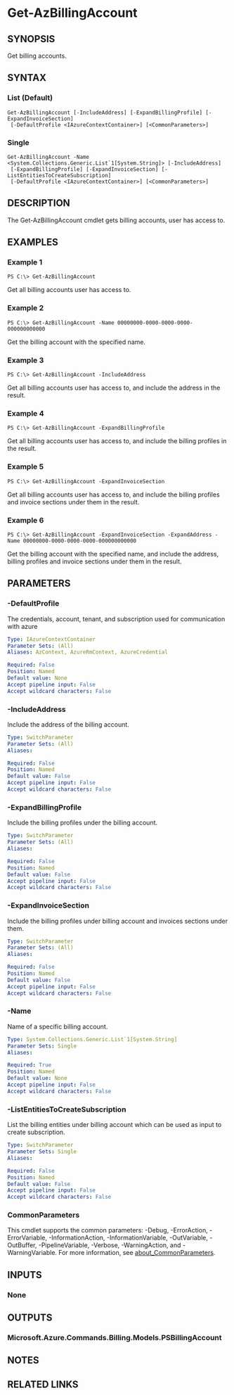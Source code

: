 ﻿---
external help file: Microsoft.Azure.PowerShell.Cmdlets.Billing.dll-Help.xml
Module Name: Az.Billing
online version: https://docs.microsoft.com/en-us/powershell/module/az.billing/get-azbillingaccount
schema: 2.0.0
---

# Get-AzBillingAccount

## SYNOPSIS
Get billing accounts.

## SYNTAX

### List (Default)
```
Get-AzBillingAccount [-IncludeAddress] [-ExpandBillingProfile] [-ExpandInvoiceSection]
 [-DefaultProfile <IAzureContextContainer>] [<CommonParameters>]
```

### Single
```
Get-AzBillingAccount -Name <System.Collections.Generic.List`1[System.String]> [-IncludeAddress]
 [-ExpandBillingProfile] [-ExpandInvoiceSection] [-ListEntitiesToCreateSubscription]
 [-DefaultProfile <IAzureContextContainer>] [<CommonParameters>]
```

## DESCRIPTION
The Get-AzBillingAccount cmdlet gets billing accounts, user has access to.

## EXAMPLES

### Example 1
```
PS C:\> Get-AzBillingAccount
```

Get all billing accounts user has access to.

### Example 2
```
PS C:\> Get-AzBillingAccount -Name 00000000-0000-0000-0000-000000000000
```

Get the billing account with the specified name.

### Example 3
```
PS C:\> Get-AzBillingAccount -IncludeAddress
```

Get all billing accounts user has access to, and include the address in the result.

### Example 4
```
PS C:\> Get-AzBillingAccount -ExpandBillingProfile
```

Get all billing accounts user has access to, and include the billing profiles in the result.

### Example 5
```
PS C:\> Get-AzBillingAccount -ExpandInvoiceSection
```

Get all billing accounts user has access to, and include the billing profiles and invoice sections under them in the result.

### Example 6
```
PS C:\> Get-AzBillingAccount -ExpandInvoiceSection -ExpandAddress -Name 00000000-0000-0000-0000-000000000000
```

Get the billing account with the specified name, and include the address, billing profiles and invoice sections under them in the result.

## PARAMETERS

### -DefaultProfile
The credentials, account, tenant, and subscription used for communication with azure

```yaml
Type: IAzureContextContainer
Parameter Sets: (All)
Aliases: AzContext, AzureRmContext, AzureCredential

Required: False
Position: Named
Default value: None
Accept pipeline input: False
Accept wildcard characters: False
```

### -IncludeAddress
Include the address of the billing account.

```yaml
Type: SwitchParameter
Parameter Sets: (All)
Aliases:

Required: False
Position: Named
Default value: False
Accept pipeline input: False
Accept wildcard characters: False
```

### -ExpandBillingProfile
Include the billing profiles under the billing account.

```yaml
Type: SwitchParameter
Parameter Sets: (All)
Aliases:

Required: False
Position: Named
Default value: False
Accept pipeline input: False
Accept wildcard characters: False
```

### -ExpandInvoiceSection
Include the billing profiles under billing account and invoices sections under them.

```yaml
Type: SwitchParameter
Parameter Sets: (All)
Aliases:

Required: False
Position: Named
Default value: False
Accept pipeline input: False
Accept wildcard characters: False
```

### -Name
Name of a specific billing account.

```yaml
Type: System.Collections.Generic.List`1[System.String]
Parameter Sets: Single
Aliases:

Required: True
Position: Named
Default value: None
Accept pipeline input: False
Accept wildcard characters: False
```

### -ListEntitiesToCreateSubscription
List the billing entities under billing account which can be used as input to create subscription.

```yaml
Type: SwitchParameter
Parameter Sets: Single
Aliases:

Required: False
Position: Named
Default value: False
Accept pipeline input: False
Accept wildcard characters: False
```

### CommonParameters
This cmdlet supports the common parameters: -Debug, -ErrorAction, -ErrorVariable, -InformationAction, -InformationVariable, -OutVariable, -OutBuffer, -PipelineVariable, -Verbose, -WarningAction, and -WarningVariable. For more information, see [about_CommonParameters](http://go.microsoft.com/fwlink/?LinkID=113216).

## INPUTS

### None
## OUTPUTS

### Microsoft.Azure.Commands.Billing.Models.PSBillingAccount
## NOTES

## RELATED LINKS
